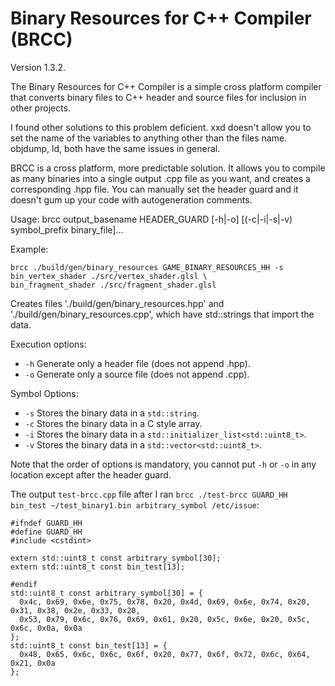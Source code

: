# Binary Resources for C++ Compiler (BRCC)

Version 1.3.2.

The Binary Resources for C++ Compiler is a simple cross platform compiler that
converts binary files to C++ header and source files for inclusion in other 
projects.

I found other solutions to this problem deficient. xxd doesn't allow you to
set the name of the variables to anything other than the files name. objdump,
ld, both have the same issues in general.

BRCC is a cross platform, more predictable solution. It allows you to compile 
as many binaries into a single output .cpp file as you want, and creates a
corresponding .hpp file. You can manually set the header guard and it doesn't 
gum up your code with autogeneration comments.

Usage: brcc output_basename HEADER_GUARD [-h|-o] [(-c|-i|-s|-v) symbol_prefix binary_file]...

Example: 

    brcc ./build/gen/binary_resources GAME_BINARY_RESOURCES_HH -s bin_vertex_shader ./src/vertex_shader.glsl \
    bin_fragment_shader ./src/fragment_shader.glsl

Creates files './build/gen/binary_resources.hpp' and './build/gen/binary_resources.cpp', which have std::strings that import the data.

Execution options:

  * `-h` Generate only a header file (does not append .hpp).
  * `-o` Generate only a source file (does not append .cpp).

Symbol Options:

  * `-s` Stores the binary data in a `std::string`.
  * `-c` Stores the binary data in a C style array.
  * `-i` Stores the binary data in a `std::initializer_list<std::uint8_t>`.
  * `-v` Stores the binary data in a `std::vector<std::uint8_t>`.

Note that the order of options is mandatory, you cannot put `-h` or `-o` in any location except after the header guard.

The output `test-brcc.cpp` file after I ran `brcc ./test-brcc GUARD_HH bin_test ~/test_binary1.bin arbitrary_symbol /etc/issue`:

```
#ifndef GUARD_HH
#define GUARD_HH
#include <cstdint>

extern std::uint8_t const arbitrary_symbol[30];
extern std::uint8_t const bin_test[13];

#endif
std::uint8_t const arbitrary_symbol[30] = {
  0x4c, 0x69, 0x6e, 0x75, 0x78, 0x20, 0x4d, 0x69, 0x6e, 0x74, 0x20, 0x31, 0x38, 0x2e, 0x33, 0x20,
  0x53, 0x79, 0x6c, 0x76, 0x69, 0x61, 0x20, 0x5c, 0x6e, 0x20, 0x5c, 0x6c, 0x0a, 0x0a
};
std::uint8_t const bin_test[13] = {
  0x48, 0x65, 0x6c, 0x6c, 0x6f, 0x20, 0x77, 0x6f, 0x72, 0x6c, 0x64, 0x21, 0x0a
};

```
